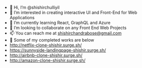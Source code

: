 - 👋 Hi, I’m @shishirchulliyil
- 👀 I’m interested in creating interactive UI and Front-End for Web Applications
- 🌱 I’m currently learning React, GraphQL and Azure
- 💞️ I’m looking to collaborate on any Front End Web Projects
- 📫 You can reach me at shishirchandrabose@gmail.com
- 🥳 Some of my completed works are below
-   http://netflix-clone-shishir.surge.sh/
-   https://sunnyside-landingpage-shishir.surge.sh/
-   http://airbnb-clone-shishir.surge.sh/
-   http://amazon-clone-shishir.surge.sh/


<!---
shishirchulliyil/shishirchulliyil is a ✨ special ✨ repository because its `README.md` (this file) appears on your GitHub profile.
You can click the Preview link to take a look at your changes.
--->

